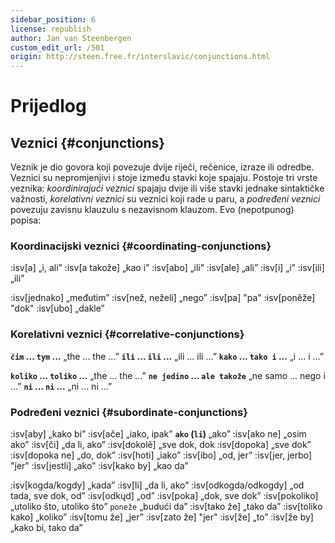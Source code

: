 ```yaml
---
sidebar_position: 6
license: republish
author: Jan van Steenbergen
custom_edit_url: /501
origin: http://steen.free.fr/interslavic/conjunctions.html
---
```


# Prijedlog

## Veznici \{#conjunctions}

Veznik je dio govora koji povezuje dvije riječi, rečenice, izraze ili odredbe. Veznici su nepromjenjivi i stoje između stavki koje spajaju. Postoje tri vrste veznika: _koordinirajući veznici_ spajaju dvije ili više stavki jednake sintaktičke važnosti, _korelativni veznici_ su veznici koji rade u paru, a _podređeni veznici_ povezuju zavisnu klauzulu s nezavisnom klauzom. Evo (nepotpunog) popisa:

### Koordinacijski veznici \{#coordinating-conjunctions}

:isv[a] „i, ali”
:isv[a takože] „kao i”
:isv[abo] „ili”
:isv[ale] „ali”
:isv[i] „i”
:isv[ili] „ili”

:isv[jednako] „međutim”
:isv[než, neželi] „nego”
:isv[pa] "pa"
:isv[poněže] "dok"
:isv[ubo] „dakle”

### Korelativni veznici \{#correlative-conjunctions}

**`čim` ... `tym` ...** „the ... the ...”
**`ili` ... `ili` ...** „ili ... ili ...”
**`kako` ... `tako i` ...** „i ... i ...”

**`koliko` ... `toliko` ...** „the ... the ...”
**`ne jedino` ... `ale takože`** „ne samo ... nego i ...”
**`ni` ... `ni` ...** „ni ... ni ...”

### Podređeni veznici \{#subordinate-conjunctions}

:isv[aby] „kako bi”
:isv[ače] „iako, ipak”
**`ako` (`li`)** „ako”
:isv[ako ne] „osim ako”
:isv[či] „da li, ako”
:isv[dokolě] „sve dok, dok
:isv[dopoka] „sve dok”
:isv[dopoka ne] „do, dok”
:isv[hoti] „iako”
:isv[ibo] „od, jer”
:isv[jer, jerbo] "jer"
:isv[jestli] „ako”
:isv[kako by] „kao da”

:isv[kogda/kogdy] „kada”
:isv[li] „da li, ako”
:isv[odkogda/odkogdy] „od tada, sve dok, od”
:isv[odkųd] „od”
:isv[poka] „dok, sve dok”
:isv[pokoliko] „utoliko što, utoliko što” `poneže` „budući da”
:isv[tako že] „tako da”
:isv[toliko kako] „koliko”
:isv[tomu že] „jer”
:isv[zato že] "jer"
:isv[že] „to”
:isv[že by] „kako bi, tako da”

